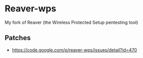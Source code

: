 Reaver-wps
==========

My fork of Reaver (the Wireless Protected Setup pentesting tool)

Patches
-------

- https://code.google.com/p/reaver-wps/issues/detail?id=470

